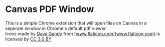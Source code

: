 # Canvas PDF Window
This is a simple Chrome extension that will open files on Canvas in a seperate window in Chrome's default pdf viewer.\
Icons made by [Dave Gandy](https://www.flaticon.com/authors/dave-gandy) from [www.flaticon.com](www.flaticon.com) is licensed by [CC 3.0 BY](http://creativecommons.org/licenses/by/3.0/)
